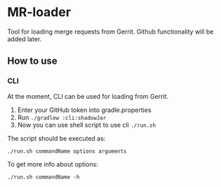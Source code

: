 # MR-loader

Tool for loading merge requests from Gerrit. Github functionality will be added later.

## How to use

### CLI

At the moment, CLI can be used for loading from Gerrit.

1. Enter your GitHub token into gradle.properties
2. Run `./gradlew :cli:shadowJar`
3. Now you can use shell script to use cli `./run.sh`

The script should be executed as:
```shell script
./run.sh commandName options arguments
```

To get more info about options:
```shell script
./run.sh commandName -h
```
